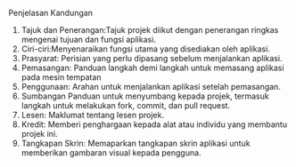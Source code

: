Penjelasan Kandungan 

1. Tajuk dan Penerangan:Tajuk projek diikut dengan penerangan ringkas mengenai tujuan dan fungsi aplikasi.
2. Ciri-ciri:Menyenaraikan fungsi utama yang disediakan oleh aplikasi.
3. Prasyarat: Perisian yang perlu dipasang sebelum menjalankan aplikasi.
4. Pemasangan: Panduan langkah demi langkah untuk memasang aplikasi pada mesin tempatan
5. Penggunaan: Arahan untuk menjalankan aplikasi setelah pemasangan.
6. Sumbangan Panduan untuk menyumbang kepada projek, termasuk langkah untuk melakukan fork, commit, dan pull request.
7. Lesen: Maklumat tentang lesen projek.
8. Kredit: Memberi penghargaan kepada alat atau individu yang membantu projek ini.
9. Tangkapan Skrin: Memaparkan tangkapan skrin aplikasi untuk memberikan gambaran visual kepada pengguna.